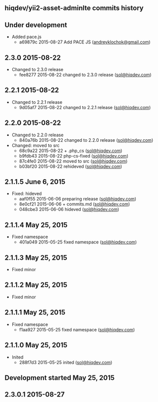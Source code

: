 hiqdev/yii2-asset-adminlte commits history
------------------------------------------

## Under development

- Added pace.js
    - a69879c 2015-08-27 Add PACE JS (andreyklochok@gmail.com)

## 2.3.0 2015-08-22

- Changed to 2.3.0 release
    - fee8277 2015-08-22 changed to 2.3.0 release (sol@hiqdev.com)

## 2.2.1 2015-08-22

- Changed to 2.2.1 release
    - 9d05af7 2015-08-22 changed to 2.2.1 release (sol@hiqdev.com)

## 2.2.0 2015-08-22

- Changed to 2.2.0 release
    - 840a76b 2015-08-22 changed to 2.2.0 release (sol@hiqdev.com)
- Changed: moved to src
    - 68c9a22 2015-08-22 + .php_cs (sol@hiqdev.com)
    - b9fdb43 2015-08-22 php-cs-fixed (sol@hiqdev.com)
    - 87c4fe0 2015-08-22 moved to src (sol@hiqdev.com)
    - b03bf20 2015-08-22 rehideved (sol@hiqdev.com)

## 2.1.1.5 June 6, 2015

- Fixed: hideved
    - aaf0f55 2015-06-06 preparing release (sol@hiqdev.com)
    - 8e0cf21 2015-06-06 + commits.md (sol@hiqdev.com)
    - 048cbe3 2015-06-06 hideved (sol@hiqdev.com)

## 2.1.1.4 May 25, 2015

- Fixed namespace
    - 401a049 2015-05-25 fixed namespace (sol@hiqdev.com)

## 2.1.1.3 May 25, 2015

- Fixed minor

## 2.1.1.2 May 25, 2015

- Fixed minor

## 2.1.1.1 May 25, 2015

- Fixed namespace
    - f1aa927 2015-05-25 fixed namespace (sol@hiqdev.com)

## 2.1.1.0 May 25, 2015

- Inited
    - 288f7d3 2015-05-25 inited (sol@hiqdev.com)

## Development started May 25, 2015


## 2.3.0.1 2015-08-27

